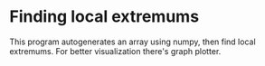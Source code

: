 # Finding local extremums
This program autogenerates an array using numpy, then find local extremums.
For better visualization there's graph plotter.

